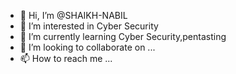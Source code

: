 - 👋 Hi, I’m @SHAIKH-NABIL
- 👀 I’m interested in Cyber Security
- 🌱 I’m currently learning Cyber Security,pentasting 
- 💞️ I’m looking to collaborate on ...
- 📫 How to reach me ...

<!---
SHAIKH-NABIL/SHAIKH-NABIL is a ✨ special ✨ repository because its `README.md` (this file) appears on your GitHub profile.
You can click the Preview link to take a look at your changes.
--->
